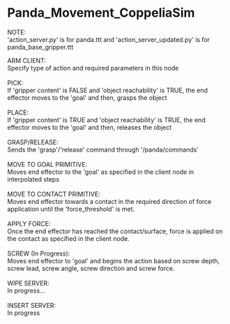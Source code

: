 # Panda_Movement_CoppeliaSim

NOTE:<br />
'action_server.py' is for panda.ttt and 'action_server_updated.py' is for panda_base_gripper.ttt

ARM CLIENT:<br />
Specify type of action and required parameters in this node<br />
<br />
PICK:<br />
If 'gripper content' is FALSE and 'object reachability' is TRUE, the end effector moves to the 'goal' and then, grasps the object<br />
<br />
PLACE:<br />
If 'gripper content' is TRUE and 'object reachability' is TRUE, the end effector moves to the 'goal' and then, releases the object<br />
<br />
GRASP/RELEASE:<br />
Sends the 'grasp'/'release' command through '/panda/commands'<br />
<br />
MOVE TO GOAL PRIMITIVE:<br />
Moves end effector to the 'goal' as specified in the client node in interpolated steps<br />
<br />
MOVE TO CONTACT PRIMITIVE:<br />
Moves end effector towards a contact in the required direction of force application until the 'force_threshold' is met. <br />
<br />
APPLY FORCE:<br />
Once the end effector has reached the contact/surface, force is applied on the contact as specified in the client node. <br />
<br />
SCREW (In Progress):<br />
Moves end effector to 'goal' and begins the action based on screw depth, screw lead, screw angle, screw direction and screw force. <br />
<br />
WIPE SERVER:<br />
In progress...<br />
<br />
INSERT SERVER:<br />
In progress<br />
<br />



